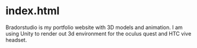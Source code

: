 # index.html
Bradorstudio is my portfolio website with 3D models and animation. I am using Unity to render out 3d environment for the oculus quest and HTC vive headset.
